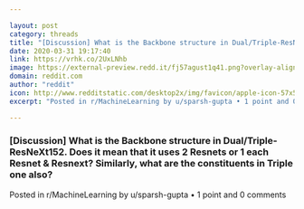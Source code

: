 ```yaml
---

layout: post
category: threads
title: "[Discussion] What is the Backbone structure in Dual/Triple-ResNeXt152. Does it mean that it uses 2 Resnets or 1 each Resnet &amp; Resnext? Similarly, what are the constituents in Triple one also?"
date: 2020-03-31 19:17:40
link: https://vrhk.co/2UxLNhb
image: https://external-preview.redd.it/fj57agust1q41.png?overlay-align=bottom,left&crop=187:97.9057591623,smart&overlay-height=15p&overlay=%2Fwatermark%2Ft5_2r3gv.png%3Fs%3D25fde90502025a808e495a452fb2218b991321bd&width=187&height=97.9057591623&auto=webp&s=c717e2229d352e6b1daf1836de505b6cf92b7945
domain: reddit.com
author: "reddit"
icon: http://www.redditstatic.com/desktop2x/img/favicon/apple-icon-57x57.png
excerpt: "Posted in r/MachineLearning by u/sparsh-gupta • 1 point and 0 comments"

---
```


### [Discussion] What is the Backbone structure in Dual/Triple-ResNeXt152. Does it mean that it uses 2 Resnets or 1 each Resnet &amp; Resnext? Similarly, what are the constituents in Triple one also?

Posted in r/MachineLearning by u/sparsh-gupta • 1 point and 0 comments